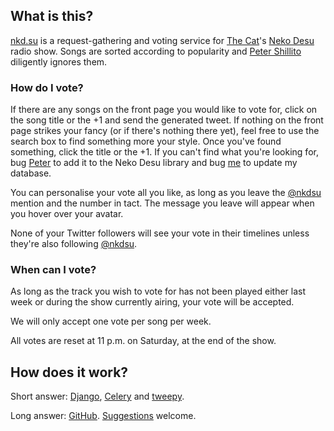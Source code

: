 ## What is this?

[nkd.su](http://nkd.su) is a request-gathering and voting service for [The
Cat](http://thisisthecat.com)'s [Neko
Desu](http://www.thisisthecat.com/index.php/neko-desu) radio show. Songs are
sorted according to popularity and <a
href="http://twitter.com/theshillito">Peter Shillito</a> diligently ignores
them.

### How do I vote?

If there are any songs on the front page you would like to vote for, click on
the song title or the +1 and send the generated tweet. If nothing on the front
page strikes your fancy (or if there's nothing there yet), feel free to use the
search box to find something more your style. Once you've found something,
click the title or the +1. If you can't find what you're looking for, bug
[Peter](http://twitter.com/theshillito) to add it to the Neko Desu library and
bug [me](http://twitter.com/mftb) to update my database.

You can personalise your vote all you like, as long as you leave the
[@nkdsu](http://twitter.com/nkdus) mention and the number in tact. The message
you leave will appear when you hover over your avatar.

None of your Twitter followers will see your vote in their timelines unless
they're also following [@nkdsu](http://twitter.com/nkdsu).

### When can I vote?

As long as the track you wish to vote for has not been played either last week
or during the show currently airing, your vote will be accepted. 

We will only accept one vote per song per week.

All votes are reset at 11&nbsp;p.m. on Saturday, at the end of the show.

## How does it work?

Short answer: [Django](https://www.djangoproject.com), [Celery](http://celeryproject.org) and [tweepy](http://tweepy.github.com).

Long answer: [GitHub](https://github.com/colons/nkdsu). [Suggestions](https://github.com/colons/nkdsu/issues/new) welcome.

